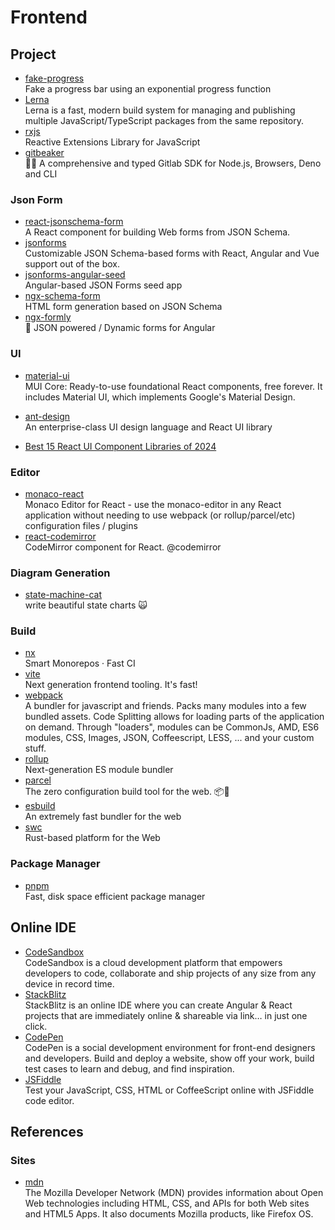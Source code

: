 # Frontend

<!--truncate-->

## Project

- [fake-progress](https://github.com/piercus/fake-progress)
  <br/>Fake a progress bar using an exponential progress function
- [Lerna](https://lerna.js.org/)
  <br/>Lerna is a fast, modern build system for managing and publishing multiple JavaScript/TypeScript packages from the same repository.
- [rxjs](https://rxjs.dev/)
  <br/>Reactive Extensions Library for JavaScript
- [gitbeaker](https://github.com/jdalrymple/gitbeaker)
  <br/>🦊🧪 A comprehensive and typed Gitlab SDK for Node.js, Browsers, Deno and CLI

### Json Form

- [react-jsonschema-form](https://github.com/rjsf-team/react-jsonschema-form)
  <br/>A React component for building Web forms from JSON Schema.
- [jsonforms](https://github.com/eclipsesource/jsonforms)
  <br/>Customizable JSON Schema-based forms with React, Angular and Vue support out of the box.
- [jsonforms-angular-seed](https://github.com/eclipsesource/jsonforms-angular-seed)
  <br/>Angular-based JSON Forms seed app
- [ngx-schema-form](https://github.com/guillotinaweb/ngx-schema-form)
  <br/>HTML form generation based on JSON Schema
- [ngx-formly](https://github.com/ngx-formly/ngx-formly)
  <br/>📝 JSON powered / Dynamic forms for Angular

### UI

- [material-ui](https://github.com/mui/material-ui)
  <br/>MUI Core: Ready-to-use foundational React components, free forever. It includes Material UI, which implements Google's Material Design.
- [ant-design](https://github.com/ant-design/ant-design)
  <br/>An enterprise-class UI design language and React UI library

- [Best 15 React UI Component Libraries of 2024](https://prismic.io/blog/react-component-libraries)

### Editor

- [monaco-react](https://github.com/suren-atoyan/monaco-react)
  <br/>Monaco Editor for React - use the monaco-editor in any React application without needing to use webpack (or
  rollup/parcel/etc) configuration files / plugins
- [react-codemirror](https://github.com/uiwjs/react-codemirror)
  <br/>CodeMirror component for React. @codemirror

### Diagram Generation
- [state-machine-cat](https://github.com/sverweij/state-machine-cat)
  <br/>write beautiful state charts 🙀

### Build

- [nx](https://github.com/nrwl/nx)
  <br/>Smart Monorepos · Fast CI
- [vite](https://github.com/vitejs/vite)
  <br/>Next generation frontend tooling. It's fast!
- [webpack](https://github.com/webpack/webpack)
  <br/>A bundler for javascript and friends. Packs many modules into a few bundled assets. Code Splitting allows for
  loading parts of the application on demand. Through "loaders", modules can be CommonJs, AMD, ES6 modules, CSS, Images,
  JSON, Coffeescript, LESS, ... and your custom stuff.
- [rollup](https://github.com/rollup/rollup)
  <br/>Next-generation ES module bundler
- [parcel](https://github.com/parcel-bundler/parcel)
  <br/>The zero configuration build tool for the web. 📦🚀
- [esbuild](https://github.com/evanw/esbuild)
  <br/>An extremely fast bundler for the web
- [swc](https://github.com/swc-project/swc)
  <br/>Rust-based platform for the Web

### Package Manager

- [pnpm](https://github.com/pnpm/pnpm)
  <br/>Fast, disk space efficient package manager

## Online IDE

- [CodeSandbox](https://codesandbox.io/dashboard)
  <br/>CodeSandbox is a cloud development platform that empowers developers to code, collaborate and ship projects of
  any size from any device in record time.
- [StackBlitz](https://stackblitz.com/)
  <br/>StackBlitz is an online IDE where you can create Angular & React projects that are immediately online & shareable
  via link… in just one click.
- [CodePen](https://codepen.io/)
  <br/>CodePen is a social development environment for front-end designers and developers. Build and deploy a website,
  show off your work, build test cases to learn and debug, and find inspiration.
- [JSFiddle](https://jsfiddle.net/)
  <br/>Test your JavaScript, CSS, HTML or CoffeeScript online with JSFiddle code editor.

## References

### Sites

- [mdn](https://developer.mozilla.org/)
  <br/>The Mozilla Developer Network (MDN) provides information about Open Web technologies including HTML, CSS, and APIs for both Web sites and HTML5 Apps. It also documents Mozilla products, like Firefox OS.